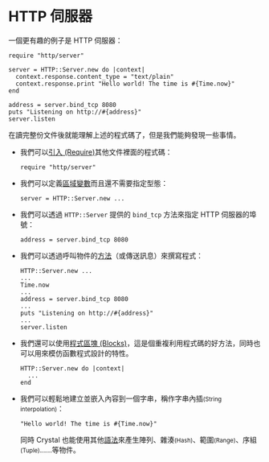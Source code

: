 # HTTP 伺服器

一個更有趣的例子是 HTTP 伺服器：

```crystal
require "http/server"

server = HTTP::Server.new do |context|
  context.response.content_type = "text/plain"
  context.response.print "Hello world! The time is #{Time.now}"
end

address = server.bind_tcp 8080
puts "Listening on http://#{address}"
server.listen
```

在讀完整份文件後就能理解上述的程式碼了，但是我們能夠發現一些事情。

* 我們可以[引入 (Require)](../syntax_and_semantics/requiring_files.md)其他文件裡面的程式碼：

    ```crystal
    require "http/server"
    ```

* 我們可以定義[區域變數](../syntax_and_semantics/local_variables.md)而且還不需要指定型態：

    ```crystal
    server = HTTP::Server.new ...
    ```

* 我們可以透過 `HTTP::Server` 提供的 `bind_tcp` 方法來指定 HTTP 伺服器的埠號：

    ```crystal
    address = server.bind_tcp 8080
    ```

* 我們可以透過呼叫物件的[方法](../syntax_and_semantics/classes_and_methods.md)（或傳送訊息）來撰寫程式：

    ```crystal
    HTTP::Server.new ...
    ...
    Time.now
    ...
    address = server.bind_tcp 8080
    ...
    puts "Listening on http://#{address}"
    ...
    server.listen
    ```

* 我們還可以使用[程式區塊 (Blocks)](../syntax_and_semantics/blocks_and_procs.md)，這是個重複利用程式碼的好方法，同時也可以用來模仿函數程式設計的特性。

    ```crystal
    HTTP::Server.new do |context|
      ...
    end
    ```

* 我們可以輕鬆地建立並嵌入內容到一個字串，稱作字串內插<small>(String interpolation)</small>：

    ```crystal
    "Hello world! The time is #{Time.now}"
    ``` 

    同時 Crystal 也能使用其他[語法](../syntax_and_semantics/literals.md)來產生陣列、雜湊<small>(Hash)</small>、範圍<small>(Range)</small>、序組<small>(Tuple)</small>……等物件。
